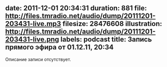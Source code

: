 date: 2011-12-01 20:34:31
duration: 881
file: http://files.tmradio.net/audio/dump/20111201-203431-live.mp3
filesize: 28476608
illustration: http://files.tmradio.net/audio/dump/20111201-203431-live.png
labels: podcast
title: Запись прямого эфира от 01.12.11, 20:34
---
Описание записи отсутствует.
